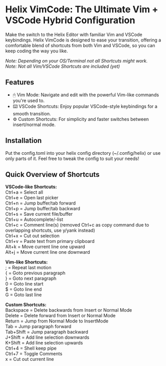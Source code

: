 # Helix VimCode: The Ultimate Vim + VSCode Hybrid Configuration

Make the switch to the Helix Editor with familiar Vim and VSCode keybindings. Helix VimCode is designed to ease your transition, offering a comfortable blend of shortcuts from both Vim and VSCode, so you can keep coding the way you like.

*Note: Depending on your OS/Terminal not all Shortcuts might work.*  
*Note: Not all Vim/VSCode Shortcuts are included (yet)*

## Features
- 🖱 Vim Mode: Navigate and edit with the powerful Vim-like commands you're used to.
- ⌨️ VSCode Shortcuts: Enjoy popular VSCode-style keybindings for a smooth transition.
- ⚙️ Custom Shortcuts: For simplicity and faster switches between insert/normal mode.

## Installation
Put the config.toml into your helix config directory (~/.config/helix) or use only parts of it. Feel free to tweak the config to suit your needs!

## Quick Overview of Shortcuts

**VSCode-like Shortcuts:**  
Ctrl+a = Select all  
Ctrl+e = Open last picker  
Ctrl+n = Jump buffer/tab forward  
Ctrl+p = Jump buffer/tab backward  
Ctrl+s = Save current file/buffer  
Ctrl+u = Autocomplete/-list  
Ctrl+c = Comment line(s) (removed Ctrl+c as copy command due to overlapping shortcuts, use y/yank instead)  
Ctrl+x = Cut out selection  
Ctrl+v = Paste text from primary clipboard  
Alt+k = Move current line one upward  
Alt+j = Move current line one downward  

**Vim-like Shortcuts:**  
; = Repeat last motion  
{ = Goto previous paragraph  
} = Goto next paragraph  
0 = Goto line start  
$ = Goto line end  
G = Goto last line  

**Custom Shortcuts:**  
Backspace = Delete backwards from Insert or Normal Mode  
Delete = Delete forward from Insert or Normal Mode  
Return = Jump from Normal Mode to InsertMode  
Tab = Jump paragraph forward  
Tab+Shift = Jump paragraph backward  
J+Shift = Add line selection downwards  
K+Shift = Add line selection upwards  
Ctrl+4 = Shell keep pipe  
Ctrl+7 = Toggle Comments  
x = Cut out current line  

